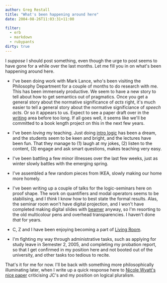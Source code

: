 ```yaml
---
author: Greg Restall
title: "What's been happening around here"
date: 2004-08-26T11:03:31+11:00

filter:
  - erb
  - markdown
  - rubypants
dirty: true
---
```


I *suppose* I should post something, even though the urge to post seems to have gone for a while over the last months.  Let me fill you in on what's been happening around here.

* I've been doing work with Mark Lance, who's been visiting the Philosophy Department for a couple of months to do research with me.  This has been immensely productive.  We seem to have a new story to tell about how to get semantics out of pragmatics.  Once you get a general story about the normative significance of *acts* right, it's much easier to tell a general story about the normative significiance of *speech acts*.  Or so it appears to us.  Expect to see a paper draft over in the [writing](http://consequently.org/writing/) area before too long.  If all goes well, it seems like we'll be committed to a book length project on this in the next few years.

* I've been *loving* my teaching.  Just doing [intro logic](http://webraft.its.unimelb.edu.au/161115/pub/) has been a dream, and the students seem to be keen and bright, and the lectures have been fun.  That they manage to (1) laugh at my jokes, (2) listen to the content, (3) engage and ask smart questions, makes teaching very easy.

* I've been battling a few minor illnesses over the last few weeks, just as winter slowly battles with the emerging spring.

* I've assembled a few random pieces from IKEA, slowly making our home more homely.

* I've been writing up a couple of talks for the logic-seminars here on proof shape.  The work on quantifiers and modal operators seems to be stabilising, and I *think* I know how to best state the formal results.  Alas, the seminar room won't have digital projection, and I won't have completed making digital slides with [beamer](http://latex-beamer.sourceforge.net/) anyway, so I'm resorting to the old multicolour pens and overhead transparencies.  I haven't done *that* for years.

* C, Z and I have been enjoying becoming a part of [Living Room](http://www.livingroom.org.au/home.php).

* I'm fighting my way through administrative tasks, such as applying for study leave in Semester 2, 2005, and completing my probation report, so that I get confirmed in my position here and not booted out of the university, and other tasks too tedious to recite.

That's it for me for now.  I'll be back with something more philosophically illuminating later, when I write up a quick response here to [Nicole Wyatt's nice paper](http://www3.oup.co.uk/ajphil/hdb/Volume_82/Issue_03/820409.sgm.abs.html) criticising JC's and my position on logical pluralism.
